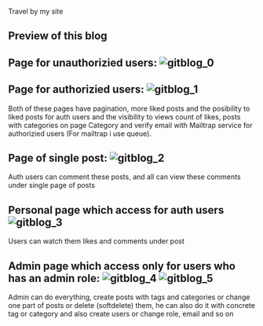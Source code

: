 Travel by my site

Preview of this blog
---

Page for unauthorizied users:
![gitblog_0](https://github.com/Metraaa7/Laravel_blog/assets/114976507/a61786fd-610c-44ab-868f-03e807c013a6)
---

Page for authorizied users:
![gitblog_1](https://github.com/Metraaa7/Laravel_blog/assets/114976507/fd761794-3a2e-42c7-8a24-c3b7535df94c)
---
Both of these pages have pagination, more liked posts and the posibility to liked posts for auth users and the visibility to views count of likes, posts with categories on page Category and  verify email with Mailtrap service for authorizied users (For mailtrap i use queue).

Page of single post:
![gitblog_2](https://github.com/Metraaa7/Laravel_blog/assets/114976507/7580a784-7f51-47df-87ca-065e96fa17a9)
---
Auth users can comment these posts, and all can view these comments under single page of posts

Personal page which access for auth users
![gitblog_3](https://github.com/Metraaa7/Laravel_blog/assets/114976507/74ff8916-c740-4760-abfd-99fb474c9a73)
---
Users can watch them likes and comments under post

Admin page which access only for users who has an admin role:
![gitblog_4](https://github.com/Metraaa7/Laravel_blog/assets/114976507/3ddc9c1b-0f8f-473b-bf52-087ddd82fc88)
![gitblog_5](https://github.com/Metraaa7/Laravel_blog/assets/114976507/46f4646f-e764-4117-8681-d3c5bcd2ff95)
---
Admin can do everything, create posts with tags and categories or change one part of posts or delete (softdelete) them, he can also do it with concrete tag or category and also create users or change role, email and so on 


